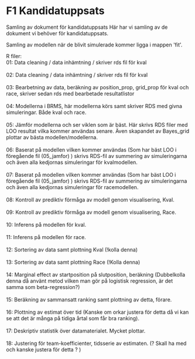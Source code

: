 # F1 Kandidatuppsats
Samling av dokument för kandidatuppsats
Här har vi samling av de dokument vi behöver för kandidatuppsats.

Samling av modellen när de blivit simulerade kommer ligga i mappen 'fit'.

R filer: \
01: Data cleaning / data inhämtning / skriver rds fil för kval \
\
02: Data cleaning / data inhämtning / skriver rds fil för kval \
\
03: Bearbetning av data, beräkning av position_prop, grid_prop för kval och race, skriver sedan rds med bearbetade resultatlistor \
\
04: Modellerna i BRMS, här modellerna körs samt skriver RDS med givna simuleringar. Både kval och race. \
\
05: Jämför modellerna och ser viklen som är bäst. Här skrivs RDS filer med LOO resultat vilka kommer användas senare. Även skapandet av Bayes_grid plottar av bästa modellen/modellerna. \
\
06: Baserat på modellen vilken kommer användas (Som har bäst LOO i föregående fil (05_jamfor) ) skrivs RDS-fil av summering av simuleringarna och även alla kedjornas simuleringar för kvalmodellen. \
\
07: Baserat på modellen vilken kommer användas (Som har bäst LOO i föregående fil (05_jamfor) ) skrivs RDS-fil av summering av simuleringarna och även alla kedjornas simuleringar för racemodellen. \
\
08: Kontroll av prediktiv förmåga av modell genom visualisering, Kval. \
\
09: Kontroll av prediktiv förmåga av modell genom visualisering, Race. \
\
10: Inferens på modellen för kval. \
\
11: Inferens på modellen för race. \
\
12: Sortering av data samt plottning Kval (!kolla denna) \
\
13: Sortering av data samt plottning Race (!Kolla denna) \
\
14: Marginal effect av startposition på slutposition, beräkning (Dubbelkolla denna då använt metod vilken man gör på logistisk regression, är det samma som beta-regression?) \
\
15: Beräkning av sammansatt ranking samt plottning av detta, förare. \
\
16: Plottning av estimat över tid (Kanske om orkar justera för detta då vi kan se att det är många på tidiga årtal som får bra ranking). \
\
17: Deskriptiv statistik över datamaterialet. Mycket plottar. \
\
18: Justering för team-koefficienter, tidsserie av estimaten. (? Skall ha med och kanske justera för detta ? )
